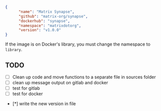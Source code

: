 ``` json
{
      "name": "Matrix Synapse",
      "github": "matrix-org/synapse",
      "dockerhub": "synapse",
      "namespace": "matrixdotorg",
      "version": "v1.0.0"
}
```

If the image is on Docker's library, you must change the namespace to `library`.



## TODO

- [ ] Clean up code and move functions to a separate file in sources folder
- [ ] clean up message output on gitlab and docker
- [ ] test for gitlab
- [ ] test for docker
- [*] write the new version in file
